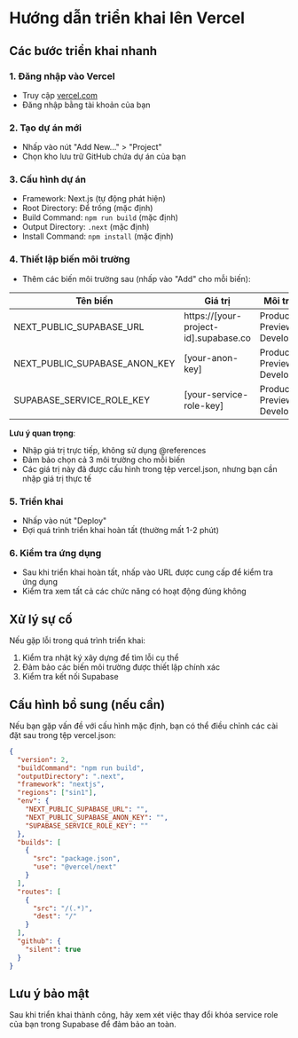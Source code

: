 # Hướng dẫn triển khai lên Vercel

## Các bước triển khai nhanh

### 1. Đăng nhập vào Vercel
- Truy cập [vercel.com](https://vercel.com)
- Đăng nhập bằng tài khoản của bạn

### 2. Tạo dự án mới
- Nhấp vào nút "Add New..." > "Project"
- Chọn kho lưu trữ GitHub chứa dự án của bạn

### 3. Cấu hình dự án
- Framework: Next.js (tự động phát hiện)
- Root Directory: Để trống (mặc định)
- Build Command: `npm run build` (mặc định)
- Output Directory: `.next` (mặc định)
- Install Command: `npm install` (mặc định)

### 4. Thiết lập biến môi trường
- Thêm các biến môi trường sau (nhấp vào "Add" cho mỗi biến):

| Tên biến | Giá trị | Môi trường |
|----------|---------|------------|
| NEXT_PUBLIC_SUPABASE_URL | https://[your-project-id].supabase.co | Production, Preview, Development |
| NEXT_PUBLIC_SUPABASE_ANON_KEY | [your-anon-key] | Production, Preview, Development |
| SUPABASE_SERVICE_ROLE_KEY | [your-service-role-key] | Production, Preview, Development |

**Lưu ý quan trọng**:
- Nhập giá trị trực tiếp, không sử dụng @references
- Đảm bảo chọn cả 3 môi trường cho mỗi biến
- Các giá trị này đã được cấu hình trong tệp vercel.json, nhưng bạn cần nhập giá trị thực tế

### 5. Triển khai
- Nhấp vào nút "Deploy"
- Đợi quá trình triển khai hoàn tất (thường mất 1-2 phút)

### 6. Kiểm tra ứng dụng
- Sau khi triển khai hoàn tất, nhấp vào URL được cung cấp để kiểm tra ứng dụng
- Kiểm tra xem tất cả các chức năng có hoạt động đúng không

## Xử lý sự cố

Nếu gặp lỗi trong quá trình triển khai:

1. Kiểm tra nhật ký xây dựng để tìm lỗi cụ thể
2. Đảm bảo các biến môi trường được thiết lập chính xác
3. Kiểm tra kết nối Supabase

## Cấu hình bổ sung (nếu cần)

Nếu bạn gặp vấn đề với cấu hình mặc định, bạn có thể điều chỉnh các cài đặt sau trong tệp vercel.json:

```json
{
  "version": 2,
  "buildCommand": "npm run build",
  "outputDirectory": ".next",
  "framework": "nextjs",
  "regions": ["sin1"],
  "env": {
    "NEXT_PUBLIC_SUPABASE_URL": "",
    "NEXT_PUBLIC_SUPABASE_ANON_KEY": "",
    "SUPABASE_SERVICE_ROLE_KEY": ""
  },
  "builds": [
    {
      "src": "package.json",
      "use": "@vercel/next"
    }
  ],
  "routes": [
    {
      "src": "/(.*)",
      "dest": "/"
    }
  ],
  "github": {
    "silent": true
  }
}
```

## Lưu ý bảo mật

Sau khi triển khai thành công, hãy xem xét việc thay đổi khóa service role của bạn trong Supabase để đảm bảo an toàn.
